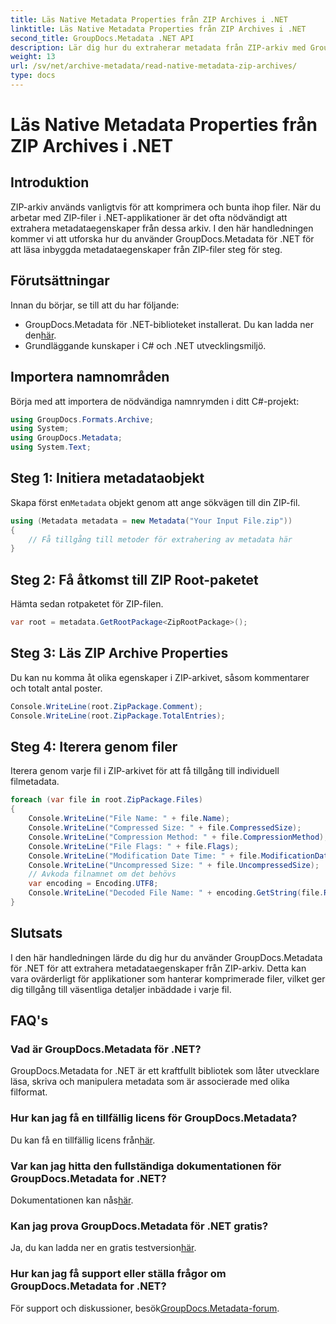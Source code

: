 ```yaml
---
title: Läs Native Metadata Properties från ZIP Archives i .NET
linktitle: Läs Native Metadata Properties från ZIP Archives i .NET
second_title: GroupDocs.Metadata .NET API
description: Lär dig hur du extraherar metadata från ZIP-arkiv med GroupDocs.Metadata för .NET. Utforska steg-för-steg-instruktioner för att läsa inhemska egenskaper.
weight: 13
url: /sv/net/archive-metadata/read-native-metadata-zip-archives/
type: docs
---
```

# Läs Native Metadata Properties från ZIP Archives i .NET

## Introduktion
ZIP-arkiv används vanligtvis för att komprimera och bunta ihop filer. När du arbetar med ZIP-filer i .NET-applikationer är det ofta nödvändigt att extrahera metadataegenskaper från dessa arkiv. I den här handledningen kommer vi att utforska hur du använder GroupDocs.Metadata för .NET för att läsa inbyggda metadataegenskaper från ZIP-filer steg för steg.
## Förutsättningar
Innan du börjar, se till att du har följande:
- GroupDocs.Metadata för .NET-biblioteket installerat. Du kan ladda ner den[här](https://releases.groupdocs.com/metadata/net/).
- Grundläggande kunskaper i C# och .NET utvecklingsmiljö.

## Importera namnområden
Börja med att importera de nödvändiga namnrymden i ditt C#-projekt:
```csharp
using GroupDocs.Formats.Archive;
using System;
using GroupDocs.Metadata;
using System.Text;
```
## Steg 1: Initiera metadataobjekt
 Skapa först en`Metadata` objekt genom att ange sökvägen till din ZIP-fil.
```csharp
using (Metadata metadata = new Metadata("Your Input File.zip"))
{
    // Få tillgång till metoder för extrahering av metadata här
}
```
## Steg 2: Få åtkomst till ZIP Root-paketet
Hämta sedan rotpaketet för ZIP-filen.
```csharp
var root = metadata.GetRootPackage<ZipRootPackage>();
```
## Steg 3: Läs ZIP Archive Properties
Du kan nu komma åt olika egenskaper i ZIP-arkivet, såsom kommentarer och totalt antal poster.
```csharp
Console.WriteLine(root.ZipPackage.Comment);
Console.WriteLine(root.ZipPackage.TotalEntries);
```
## Steg 4: Iterera genom filer
Iterera genom varje fil i ZIP-arkivet för att få tillgång till individuell filmetadata.
```csharp
foreach (var file in root.ZipPackage.Files)
{
    Console.WriteLine("File Name: " + file.Name);
    Console.WriteLine("Compressed Size: " + file.CompressedSize);
    Console.WriteLine("Compression Method: " + file.CompressionMethod);
    Console.WriteLine("File Flags: " + file.Flags);
    Console.WriteLine("Modification Date Time: " + file.ModificationDateTime);
    Console.WriteLine("Uncompressed Size: " + file.UncompressedSize);
    // Avkoda filnamnet om det behövs
    var encoding = Encoding.UTF8;
    Console.WriteLine("Decoded File Name: " + encoding.GetString(file.RawName));
}
```

## Slutsats
I den här handledningen lärde du dig hur du använder GroupDocs.Metadata för .NET för att extrahera metadataegenskaper från ZIP-arkiv. Detta kan vara ovärderligt för applikationer som hanterar komprimerade filer, vilket ger dig tillgång till väsentliga detaljer inbäddade i varje fil.

## FAQ's
### Vad är GroupDocs.Metadata för .NET?
GroupDocs.Metadata for .NET är ett kraftfullt bibliotek som låter utvecklare läsa, skriva och manipulera metadata som är associerade med olika filformat.
### Hur kan jag få en tillfällig licens för GroupDocs.Metadata?
 Du kan få en tillfällig licens från[här](https://purchase.groupdocs.com/temporary-license/).
### Var kan jag hitta den fullständiga dokumentationen för GroupDocs.Metadata for .NET?
 Dokumentationen kan nås[här](https://tutorials.groupdocs.com/metadata/net/).
### Kan jag prova GroupDocs.Metadata för .NET gratis?
 Ja, du kan ladda ner en gratis testversion[här](https://releases.groupdocs.com/).
### Hur kan jag få support eller ställa frågor om GroupDocs.Metadata for .NET?
 För support och diskussioner, besök[GroupDocs.Metadata-forum](https://forum.groupdocs.com/c/metadata/14).